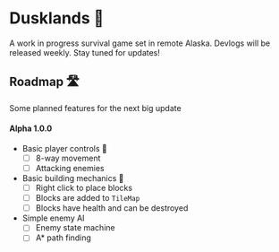 # Dusklands 🌅
A work in progress survival game set in remote Alaska. Devlogs will be released weekly. Stay tuned for updates!

## Roadmap 🛣️
Some planned features for the next big update

#### Alpha 1.0.0
- Basic player controls 👾
  - [ ] 8-way movement
  - [ ] Attacking enemies
- Basic building mechanics 🔨
  - [ ] Right click to place blocks
  - [ ] Blocks are added to `TileMap`
  - [ ] Blocks have health and can be destroyed
- Simple enemy AI
  - [ ] Enemy state machine
  - [ ] A* path finding
